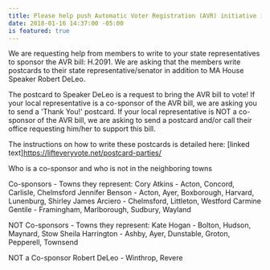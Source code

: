```yaml
---
title: Please help push Automatic Voter Registration (AVR) initiative in MA
date: 2018-01-16 14:37:00 -05:00
is featured: true
---
```


We are requesting help from members to write to your state representatives to sponsor the AVR bill: H.2091. We are asking that the members write postcards to their state representative/senator in addition to MA House Speaker Robert DeLeo.

The postcard to Speaker DeLeo is a request to bring the AVR bill to vote! 
If your local representative is a co-sponsor of the AVR bill, we are asking you to send a 'Thank You!' postcard.
If your  local representative is NOT a co-sponsor of the AVR bill, we are asking to send a postcard and/or call their office requesting him/her to support this bill.

The instructions on how to write these postcards is detailed here: [linked text]https://lifteveryvote.net/postcard-parties/

Who is a co-sponsor and who is not in the neighboring towns

Co-sponsors - Towns they represent:
Cory Atkins - Acton, Concord, Carlisle, Chelmsford
Jennifer Benson - Acton, Ayer, Boxborough, Harvard, Lunenburg, Shirley
James Arciero - Chelmsford, Littleton, Westford
Carmine Gentile - Framingham, Marlborough, Sudbury, Wayland

NOT Co-sponsors - Towns they represent:
Kate Hogan - Bolton, Hudson, Maynard, Stow
Sheila Harrington - Ashby, Ayer, Dunstable, Groton, Pepperell, Townsend

NOT a Co-sponsor
Robert DeLeo - Winthrop, Revere